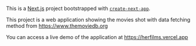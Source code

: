 This is a [Next.js](https://nextjs.org/) project bootstrapped with [`create-next-app`](https://github.com/vercel/next.js/tree/canary/packages/create-next-app).

This project is a web application showing the movies shot with data fetching method from  https://www.themoviedb.org

You can access a live demo of the application at https://herfilms.vercel.app
